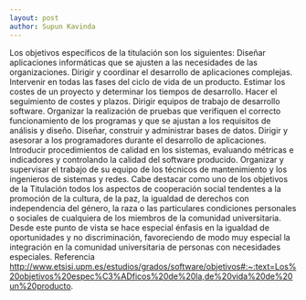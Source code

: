 ```yaml
---
layout: post
author: Supun Kavinda
---
```

Los objetivos específicos de la titulación son los siguientes:
Diseñar aplicaciones informáticas que se ajusten a las necesidades de las organizaciones.
Dirigir y coordinar el desarrollo de aplicaciones complejas.
Intervenir en todas las fases del ciclo de vida de un producto.
Estimar los costes de un proyecto y determinar los tiempos de desarrollo.
Hacer el seguimiento de costes y plazos.
Dirigir equipos de trabajo de desarrollo software.
Organizar la realización de pruebas que verifiquen el correcto funcionamiento de los programas y que se ajustan a los requisitos de análisis y diseño.
Diseñar, construir y administrar bases de datos.
Dirigir y asesorar a los programadores durante el desarrollo de aplicaciones.
Introducir procedimientos de calidad en los sistemas, evaluando métricas e indicadores y controlando la calidad del software producido.
Organizar y supervisar el trabajo de su equipo de los técnicos de mantenimiento y los ingenieros de sistemas y redes.
Cabe destacar como uno de los objetivos de la Titulación todos los aspectos de cooperación social tendentes a la promoción de la cultura, de la paz, la igualdad de derechos con independencia del género, la raza o las particulares condiciones personales o sociales de cualquiera de los miembros de la comunidad universitaria. Desde este punto de vista se hace especial énfasis en la igualdad de oportunidades y no discriminación, favoreciendo de modo muy especial la integración en la comunidad universitaria de personas con necesidades especiales.
Referencia 
http://www.etsisi.upm.es/estudios/grados/software/objetivos#:~:text=Los%20objetivos%20espec%C3%ADficos%20de%20la,de%20vida%20de%20un%20producto.



[jekyll-docs]: http://jekyllrb.com/docs/home
[jekyll-gh]:   https://github.com/jekyll/jekyll
[jekyll-talk]: https://talk.jekyllrb.com/
